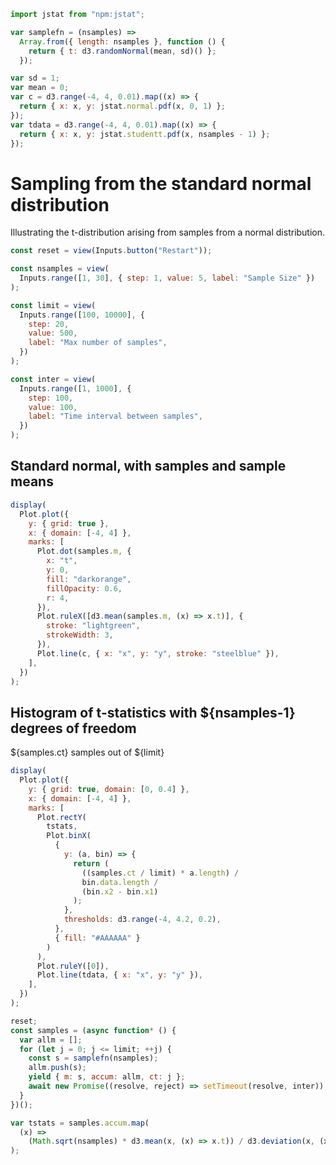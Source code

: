 ```js
import jstat from "npm:jstat";
```

```js
var samplefn = (nsamples) =>
  Array.from({ length: nsamples }, function () {
    return { t: d3.randomNormal(mean, sd)() };
  });
```

```js
var sd = 1;
var mean = 0;
var c = d3.range(-4, 4, 0.01).map((x) => {
  return { x: x, y: jstat.normal.pdf(x, 0, 1) };
});
var tdata = d3.range(-4, 4, 0.01).map((x) => {
  return { x: x, y: jstat.studentt.pdf(x, nsamples - 1) };
});
```

# Sampling from the standard normal distribution

Illustrating the t-distribution arising from samples from a normal distribution.

```js
const reset = view(Inputs.button("Restart"));
```

```js
const nsamples = view(
  Inputs.range([1, 30], { step: 1, value: 5, label: "Sample Size" })
);
```

```js
const limit = view(
  Inputs.range([100, 10000], {
    step: 20,
    value: 500,
    label: "Max number of samples",
  })
);
```

```js
const inter = view(
  Inputs.range([1, 1000], {
    step: 100,
    value: 100,
    label: "Time interval between samples",
  })
);
```

## Standard normal, with samples and sample means

```js
display(
  Plot.plot({
    y: { grid: true },
    x: { domain: [-4, 4] },
    marks: [
      Plot.dot(samples.m, {
        x: "t",
        y: 0,
        fill: "darkorange",
        fillOpacity: 0.6,
        r: 4,
      }),
      Plot.ruleX([d3.mean(samples.m, (x) => x.t)], {
        stroke: "lightgreen",
        strokeWidth: 3,
      }),
      Plot.line(c, { x: "x", y: "y", stroke: "steelblue" }),
    ],
  })
);
```

## Histogram of t-statistics with ${nsamples-1} degrees of freedom

${samples.ct} samples out of ${limit}

```js
display(
  Plot.plot({
    y: { grid: true, domain: [0, 0.4] },
    x: { domain: [-4, 4] },
    marks: [
      Plot.rectY(
        tstats,
        Plot.binX(
          {
            y: (a, bin) => {
              return (
                ((samples.ct / limit) * a.length) /
                bin.data.length /
                (bin.x2 - bin.x1)
              );
            },
            thresholds: d3.range(-4, 4.2, 0.2),
          },
          { fill: "#AAAAAA" }
        )
      ),
      Plot.ruleY([0]),
      Plot.line(tdata, { x: "x", y: "y" }),
    ],
  })
);
```

```js
reset;
const samples = (async function* () {
  var allm = [];
  for (let j = 0; j <= limit; ++j) {
    const s = samplefn(nsamples);
    allm.push(s);
    yield { m: s, accum: allm, ct: j };
    await new Promise((resolve, reject) => setTimeout(resolve, inter));
  }
})();
```

```js
var tstats = samples.accum.map(
  (x) =>
    (Math.sqrt(nsamples) * d3.mean(x, (x) => x.t)) / d3.deviation(x, (x) => x.t)
);
```

